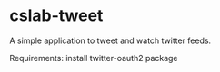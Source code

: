 cslab-tweet
===========

A simple application to tweet and watch twitter feeds.

Requirements:
    install twitter-oauth2 package
